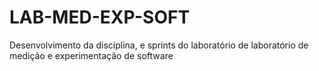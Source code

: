 # LAB-MED-EXP-SOFT
Desenvolvimento da disciplina, e sprints do laboratório de laboratório de medição e experimentação de software
